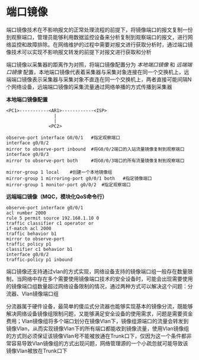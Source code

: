 # 端口镜像

端口镜像技术在不影响报文的正常处理流程的前提下，将镜像端口的报文复制一份到观察端口，管理员能够利用数据监控设备来分析复制到观察端口的报文，进行网络监控和故障排除。在网络维护的过程中需要对报文进行获取分析时，通过端口镜像技术可以实现不影响报文转发的前提下对报文进行获取和分析

端口镜像以采集器的距离作为对照，将端口镜像配置分为 *本地端口镜像* 和 *远端端口镜像* 配置，本地端口镜像代表着采集器与采集对象连接在同一个交换机上，远端端口镜像表示采集器与采集对象不直连在同一个交换机上，两者直接可能间隔N个网络设备，远端端口镜像的采集流量通过网络单播的方式传播到采集器

**本地端口镜像配置**

```topology
<PC1>-----------<AR1>------------<ISP>
                  |
                  |
                <PC2>
```

```VRP
observe-port interface G0/0/1	#指定观察端口
interface g0/0/2
mirror to observe-port inbound	#将G0/0/2端口的入站流量镜像复制到观察端口
interface g0/0/3
mirror to observe-port both		#将G0/0/3端口的所有流量镜像复制到观察端口
```

```Comware
mirror-group 1 local	#创建一个本地镜像组
mirror-group 1 mirroring-port g0/0/1 both	#指定镜像端口
mirror-group 1 monitor-port g0/0/2	#指定观察端口
```



**远端端口镜像（MQC，模块化QoS命令行）**

```VRP
observe-port interface g0/0/1
acl number 2000
rule 5 permit source 192.168.1.10 0
traffic classifier c1 operator or
if-match acl 2000
traffic behavior b1
mirror to observe-port
traffic policy p1
classifier c1 behavior b1
interface g0/0/2
traffic-policy p1 inbound
```

端口镜像还支持通过vlan的方式实现，网络设备支持的镜像端口组一般存在数量限制，当网络中存在多个需要使用镜像端口技术的安全设备时，可能会出现需要使用的镜像端口组数量超过网络设备限制的情况，通过两种方式可以解决这个问题：分流器、Vlan镜像端口组

分流器属于硬件设备，最简单的傻瓜式分流器也能够实现基本的镜像分流，既能够解决网络设备镜像组限制问题，又能够满足安全设备的使用需求，问题是需要资金费用；Vlan镜像组将多个端口划分在镜像Vlan下，镜像组源端口的流量会转发到镜像Vlan，从而实现镜像Vlan下的所有端口都能收到镜像流量，使用Vlan镜像组的方式则必须保证该镜像Vlan号不能被放通在Trunk口下，仅因为这一个条件都非常容易导致Vlan镜像组的方式出现问题，网络管理源的一个小疏忽就可能导致该镜像Vlan被放在Trunk口下
